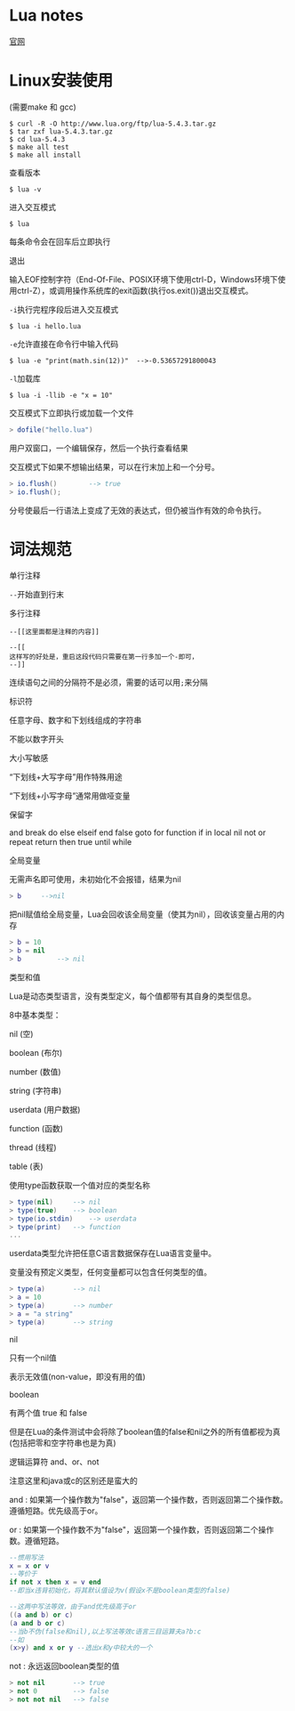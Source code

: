 # Lua notes

[官网](http://www.lua.org/)

# Linux安装使用

(需要make 和 gcc)

```shell
$ curl -R -O http://www.lua.org/ftp/lua-5.4.3.tar.gz
$ tar zxf lua-5.4.3.tar.gz
$ cd lua-5.4.3
$ make all test
$ make all install
```



查看版本

```shell
$ lua -v
```



进入交互模式

```shell
$ lua
```

每条命令会在回车后立即执行



退出

输入EOF控制字符（End-Of-File、POSIX环境下使用ctrl-D，Windows环境下使用ctrl-Z），或调用操作系统库的exit函数(执行os.exit())退出交互模式。



`-i`执行完程序段后进入交互模式

```shell
$ lua -i hello.lua
```



`-e`允许直接在命令行中输入代码

```shell
$ lua -e "print(math.sin(12))"	-->-0.53657291800043
```



`-l`加载库

```shell
$ lua -i -llib -e "x = 10"
```



交互模式下立即执行或加载一个文件

```lua
> dofile("hello.lua")
```

用户双窗口，一个编辑保存，然后一个执行查看结果



交互模式下如果不想输出结果，可以在行末加上和一个分号。

```lua
> io.flush()		--> true
> io.flush();
```

分号使最后一行语法上变成了无效的表达式，但仍被当作有效的命令执行。



# 词法规范

单行注释

`--`开始直到行末



多行注释

`--[[这里面都是注释的内容]]`

```
--[[
这样写的好处是，重启这段代码只需要在第一行多加一个-即可，
--]]
```



连续语句之间的分隔符不是必须，需要的话可以用`;`来分隔



标识符

任意字母、数字和下划线组成的字符串

不能以数字开头

大小写敏感

“下划线+大写字母”用作特殊用途

“下划线+小写字母”通常用做哑变量



保留字

and	break	do 	else	elseif
end	false	goto	for	function
if	in	local	nil	not
or	repeat	return	then	true
until	while



全局变量

无需声名即可使用，未初始化不会报错，结果为nil

```lua
> b		-->nil
```

把nil赋值给全局变量，Lua会回收该全局变量（使其为nil），回收该变量占用的内存

```lua
> b = 10
> b = nil
> b			--> nil
```



类型和值

Lua是动态类型语言，没有类型定义，每个值都带有其自身的类型信息。

8中基本类型：

nil (空)

boolean (布尔)

number (数值)

string (字符串)

userdata (用户数据)

function (函数)

thread (线程)

table (表)



使用type函数获取一个值对应的类型名称

```lua
> type(nil)		--> nil
> type(true)	--> boolean
> type(io.stdin)	--> userdata
> type(print)	--> function
...
```



userdata类型允许把任意C语言数据保存在Lua语言变量中。



变量没有预定义类型，任何变量都可以包含任何类型的值。

```lua
> type(a)		--> nil
> a = 10
> type(a)		--> number
> a = "a string"
> type(a)		--> string
```



nil

只有一个nil值

表示无效值(non-value，即没有用的值)



boolean

有两个值 true 和 false

但是在Lua的条件测试中会将除了boolean值的false和nil之外的所有值都视为真(包括把零和空字符串也是为真)



逻辑运算符 and、or、not

注意这里和java或c的区别还是蛮大的

and : 如果第一个操作数为"false"，返回第一个操作数，否则返回第二个操作数。遵循短路。优先级高于or。

or : 如果第一个操作数不为"false"，返回第一个操作数，否则返回第二个操作数。遵循短路。

```lua
--惯用写法
x = x or v
--等价于
if not x then x = v end
--即当x违背初始化，将其默认值设为v(假设x不是boolean类型的false)

--这两中写法等效，由于and优先级高于or
((a and b) or c)
(a and b or c)
--当b不伪(false和nil),以上写法等效c语言三目运算夫a?b:c
--如
(x>y) and x or y --选出x和y中较大的一个
```

not : 永远返回boolean类型的值

```lua
> not nil		--> true
> not 0			--> false
> not not nil	--> false
```



